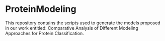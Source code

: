 # ProteinModeling
This repository contains the scripts used to generate the models proposed in our work entitled: Comparative Analysis of Different Modeling Approaches for Protein Classification.
